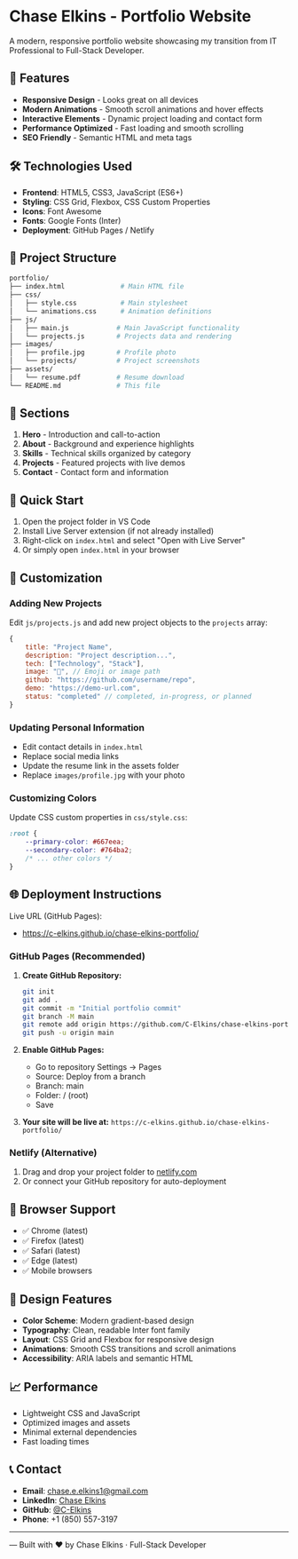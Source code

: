 # Chase Elkins - Portfolio Website

A modern, responsive portfolio website showcasing my transition from IT Professional to Full-Stack Developer.

## 🚀 Features

- **Responsive Design** - Looks great on all devices
- **Modern Animations** - Smooth scroll animations and hover effects
- **Interactive Elements** - Dynamic project loading and contact form
- **Performance Optimized** - Fast loading and smooth scrolling
- **SEO Friendly** - Semantic HTML and meta tags

## 🛠️ Technologies Used

- **Frontend**: HTML5, CSS3, JavaScript (ES6+)
- **Styling**: CSS Grid, Flexbox, CSS Custom Properties
- **Icons**: Font Awesome
- **Fonts**: Google Fonts (Inter)
- **Deployment**: GitHub Pages / Netlify

## 📁 Project Structure

```bash
portfolio/
├── index.html              # Main HTML file
├── css/
│   ├── style.css           # Main stylesheet
│   └── animations.css      # Animation definitions
├── js/
│   ├── main.js            # Main JavaScript functionality
│   └── projects.js        # Projects data and rendering
├── images/
│   ├── profile.jpg        # Profile photo
│   └── projects/          # Project screenshots
├── assets/
│   └── resume.pdf         # Resume download
└── README.md              # This file
```

## 🎯 Sections

1. **Hero** - Introduction and call-to-action
2. **About** - Background and experience highlights
3. **Skills** - Technical skills organized by category
4. **Projects** - Featured projects with live demos
5. **Contact** - Contact form and information

## 🚀 Quick Start

1. Open the project folder in VS Code
2. Install Live Server extension (if not already installed)
3. Right-click on `index.html` and select "Open with Live Server"
4. Or simply open `index.html` in your browser

## 📝 Customization

### Adding New Projects

Edit `js/projects.js` and add new project objects to the `projects` array:

```javascript
{
    title: "Project Name",
    description: "Project description...",
    tech: ["Technology", "Stack"],
    image: "🚀", // Emoji or image path
    github: "https://github.com/username/repo",
    demo: "https://demo-url.com",
    status: "completed" // completed, in-progress, or planned
}
```

### Updating Personal Information

- Edit contact details in `index.html`
- Replace social media links
- Update the resume link in the assets folder
- Replace `images/profile.jpg` with your photo

### Customizing Colors

Update CSS custom properties in `css/style.css`:

```css
:root {
    --primary-color: #667eea;
    --secondary-color: #764ba2;
    /* ... other colors */
}
```

## 🌐 Deployment Instructions

Live URL (GitHub Pages):

- <https://c-elkins.github.io/chase-elkins-portfolio/>

### GitHub Pages (Recommended)

1. **Create GitHub Repository:**

    ```bash
   git init
   git add .
   git commit -m "Initial portfolio commit"
   git branch -M main
   git remote add origin https://github.com/C-Elkins/chase-elkins-portfolio.git
   git push -u origin main
   ```

2. **Enable GitHub Pages:**
   - Go to repository Settings → Pages
   - Source: Deploy from a branch
   - Branch: main
   - Folder: / (root)
   - Save

3. **Your site will be live at:** `https://c-elkins.github.io/chase-elkins-portfolio/`

### Netlify (Alternative)

1. Drag and drop your project folder to [netlify.com](https://netlify.com)
2. Or connect your GitHub repository for auto-deployment

## 📱 Browser Support

- ✅ Chrome (latest)
- ✅ Firefox (latest)
- ✅ Safari (latest)
- ✅ Edge (latest)
- ✅ Mobile browsers

## 🎨 Design Features

- **Color Scheme**: Modern gradient-based design
- **Typography**: Clean, readable Inter font family
- **Layout**: CSS Grid and Flexbox for responsive design
- **Animations**: Smooth CSS transitions and scroll animations
- **Accessibility**: ARIA labels and semantic HTML

## 📈 Performance

- Lightweight CSS and JavaScript
- Optimized images and assets
- Minimal external dependencies
- Fast loading times

## 📞 Contact

- **Email**: <chase.e.elkins1@gmail.com>
- **LinkedIn**: [Chase Elkins](https://linkedin.com/in/chase-elkins-793bb8169)
- **GitHub**: [@C-Elkins](https://github.com/C-Elkins)
- **Phone**: +1 (850) 557-3197

---

— Built with ❤️ by Chase Elkins · Full-Stack Developer
